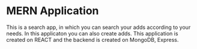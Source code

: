 # MERN Application
This is a search app, in which you can search your adds according to your needs.
In this applicaton you can also create adds.
This application is created on REACT and the backend is created on MongoDB, Express.
